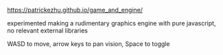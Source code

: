 https://patrickezhu.github.io/game_and_engine/

experimented making a rudimentary graphics engine with pure javascript, no relevant external libraries

WASD to move, arrow keys to pan vision, Space to toggle
